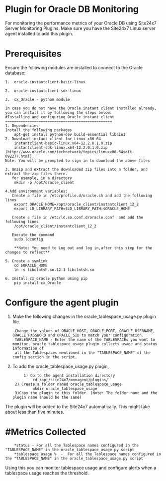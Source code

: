 Plugin for Oracle DB Monitoring
=====================================

For monitoring the performance metrics of your Oracle DB using Site24x7 Server Monitoring Plugins. Make sure you have the Site24x7 Linux server agent installed to add this plugin.
  

Prerequisites
=============

Ensure the following modules are installed to connect to the Oracle database:
    
    1. 	oracle-instantclient-basic-linux
	
    2.	oracle-instantclient-sdk-linux
	
    3.  cx_Oracle - python module
	
	In case you do not have the Oracle instant client installed already, you can install it by following the steps below:
	#Installing and configuring Oracle instant client
	================================================
	1. Dependencies
	Install the following packages
		apt-get install python-dev build-essential libaio1
	2. Download instant client for Linux x86-64 
		instantclient-basic-linux.x64-12.2.0.1.0.zip
		instantclient-sdk-linux.x64-12.2.0.1.0.zip  
	(http://www.oracle.com/technetwork/topics/linuxx86-64soft-092277.html).
	Note: You will be prompted to sign in to download the above files
	
	3. Unzip and extract the downloaded zip files into a folder, and extract the zip files there.
	   for example, in a directory 
		mkdir -p /opt/oracle_client 
		
	4.Add environment variables:
   	   Create a file in /etc/profile.d/oracle.sh and add the following lines
		export ORACLE_HOME=/opt/oracle_client/instantclient_12_2
		export LD_LIBRARY_PATH=$LD_LIBRARY_PATH:$ORACLE_HOME
		
	   Create a file in /etc/ld.so.conf.d/oracle.conf  and add the following lines
		/opt/oracle_client/instantclient_12_2
	   	
	   Execute the command
		sudo ldconfig
		
		**Note: You need to Log out and log in,after this step for the changes to reflect**

	5. Create a symlink 
		cd $ORACLE_HOME
		ln -s libclntsh.so.12.1 libclntsh.so
		
	6. Install cx_oracle python using pip
		pip install cx_Oracle

Configure the agent plugin
==========================
 
1. Make the following changes in the oracle_tablespace_usage.py plugin file.
 
	    Change the values of ORACLE_HOST, ORACLE_PORT, ORACLE_USERNAME, ORACLE_PASSWORD and ORACLE_SID to match your configuration.
	    TABLESPACE_NAME - Enter the name of the TABLESPACEs you want to monitor. oracle_tablespace_usage plugin collects usage and status information of 
        all the Tablespaces mentioned in the "TABLESPACE_NAME" of the config section in the script.
 
2. To add the oracle_tablespace_usage.py plugin,
        
            1) Go to the agent installation directory
	        	cd /opt/site24x7/monagent/plugins/
	    2) Create a folder named oracle_tablespace_usage
		        mkdir oracle_tablespace_usage
	    3)Copy the plugin to this folder. (Note: The folder name and the plugin name should be the same)
	
The plugin will be added to the Site24x7 automatically. This might take about less than five minutes.


#Metrics Collected
===================
		*status - For all the Tablespace names configured in the "TABLESPACE_NAME" in the oracle_tablespace_usage.py script   
		*tablespace usage %  -  For all the Tablespace names configured in the "TABLESPACE_NAME" in the oracle_tablespace_usage.py script 
		
Using this you can monitor tablespace usage and configure alerts when a tablespace usage reaches the threshold.
